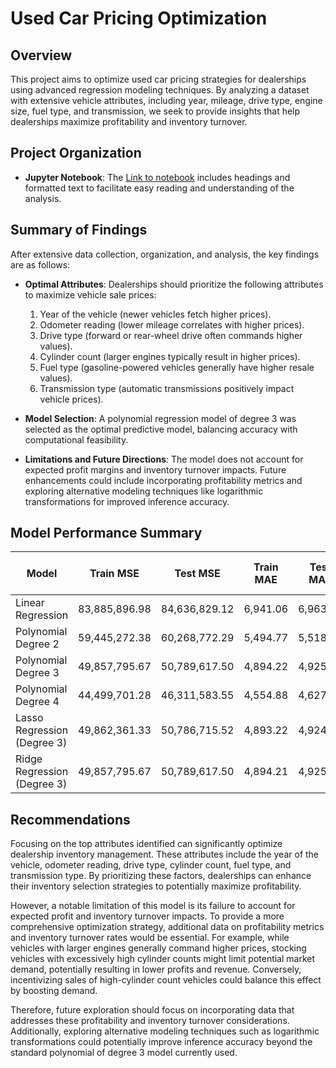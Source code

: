 # Used Car Pricing Optimization

## Overview

This project aims to optimize used car pricing strategies for dealerships using advanced regression modeling techniques. By analyzing a dataset with extensive vehicle attributes, including year, mileage, drive type, engine size, fuel type, and transmission, we seek to provide insights that help dealerships maximize profitability and inventory turnover.

## Project Organization

- **Jupyter Notebook**: The [Link to notebook](./practical_application_II/prompt_II.ipynb) includes headings and formatted text to facilitate easy reading and understanding of the analysis.

## Summary of Findings

After extensive data collection, organization, and analysis, the key findings are as follows:

- **Optimal Attributes**: Dealerships should prioritize the following attributes to maximize vehicle sale prices:
  1. Year of the vehicle (newer vehicles fetch higher prices).
  2. Odometer reading (lower mileage correlates with higher prices).
  3. Drive type (forward or rear-wheel drive often commands higher values).
  4. Cylinder count (larger engines typically result in higher prices).
  5. Fuel type (gasoline-powered vehicles generally have higher resale values).
  6. Transmission type (automatic transmissions positively impact vehicle prices).

- **Model Selection**: A polynomial regression model of degree 3 was selected as the optimal predictive model, balancing accuracy with computational feasibility.

- **Limitations and Future Directions**: The model does not account for expected profit margins and inventory turnover impacts. Future enhancements could include incorporating profitability metrics and exploring alternative modeling techniques like logarithmic transformations for improved inference accuracy.

## Model Performance Summary

| Model                        | Train MSE        | Test MSE         | Train MAE  | Test MAE   | R² Score (Test) |
|------------------------------|------------------|------------------|------------|------------|-----------------|
| Linear Regression            | 83,885,896.98    | 84,636,829.12    | 6,941.06   | 6,963.16   | 0.4823          |
| Polynomial Degree 2          | 59,445,272.38    | 60,268,772.29    | 5,494.77   | 5,518.43   | 0.6314          |
| Polynomial Degree 3          | 49,857,795.67    | 50,789,617.50    | 4,894.22   | 4,925.46   | 0.6893          |
| Polynomial Degree 4          | 44,499,701.28    | 46,311,583.55    | 4,554.88   | 4,627.33   | 0.7167          |
| Lasso Regression (Degree 3)  | 49,862,361.33    | 50,786,715.52    | 4,893.22   | 4,924.48   | 0.6894          |
| Ridge Regression (Degree 3)  | 49,857,795.67    | 50,789,617.50    | 4,894.21   | 4,925.46   | 0.6893          |

## Recommendations

Focusing on the top attributes identified can significantly optimize dealership inventory management. These attributes include the year of the vehicle, odometer reading, drive type, cylinder count, fuel type, and transmission type. By prioritizing these factors, dealerships can enhance their inventory selection strategies to potentially maximize profitability.

However, a notable limitation of this model is its failure to account for expected profit and inventory turnover impacts. To provide a more comprehensive optimization strategy, additional data on profitability metrics and inventory turnover rates would be essential. For example, while vehicles with larger engines generally command higher prices, stocking vehicles with excessively high cylinder counts might limit potential market demand, potentially resulting in lower profits and revenue. Conversely, incentivizing sales of high-cylinder count vehicles could balance this effect by boosting demand.

Therefore, future exploration should focus on incorporating data that addresses these profitability and inventory turnover considerations. Additionally, exploring alternative modeling techniques such as logarithmic transformations could potentially improve inference accuracy beyond the standard polynomial of degree 3 model currently used.
